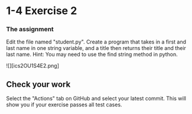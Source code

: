 # 1-4 Exercise 2

### The assignment
Edit the file named "student.py". Create a program that takes in a first and last name in one string variable, and a title then returns their title and their last name. Hint: You may need to use the find string method in python.
 
![][ics2OU1S4E2.png]

## Check your work
Select the "Actions" tab on GitHub and select your latest commit. This will show you if your exercise passes all test cases.
